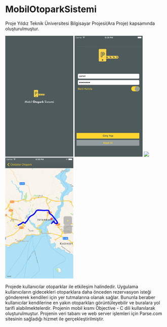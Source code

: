 # MobilOtoparkSistemi

Proje Yıldız Teknik Üniversitesi Bilgisayar Projesi(Ara Proje) kapsamında oluşturulmuştur.

<img src="https://github.com/sametgolgeci/MobilOtoparkSistemi/blob/master/YüklenmeEkranı0.png" width="215px">
<img src="https://github.com/sametgolgeci/MobilOtoparkSistemi/blob/master/GirişEkranı0.png" width="215px">
<img src="https://github.com/sametgolgeci/MobilOtoparkSistemi/blob/master/ListeEkranı0.png" width="215px">
<img src="https://github.com/sametgolgeci/MobilOtoparkSistemi/blob/master/YolTarifiEkranı0.png" width="215px">

Projede kullanıcılar otoparklar ile etkileşim halindedir. Uygulama kullanıcıların gidecekleri otoparklara daha önceden rezervasyon isteği göndererek kendileri için yer tutmalarına olanak sağlar. Bununla beraber kullanıcılar kendilerine en yakın otoparkları görüntüleyebilir ve buralara yol tarifi alabilmektelerdir. Projenin mobil kısmı Objective - C dili kullanılarak oluşturulmuştur. Projenin veri tabanı ve web server işlemleri için Parse.com sitesinin sağladığı hizmet ile gerçekleştirilmiştir.

